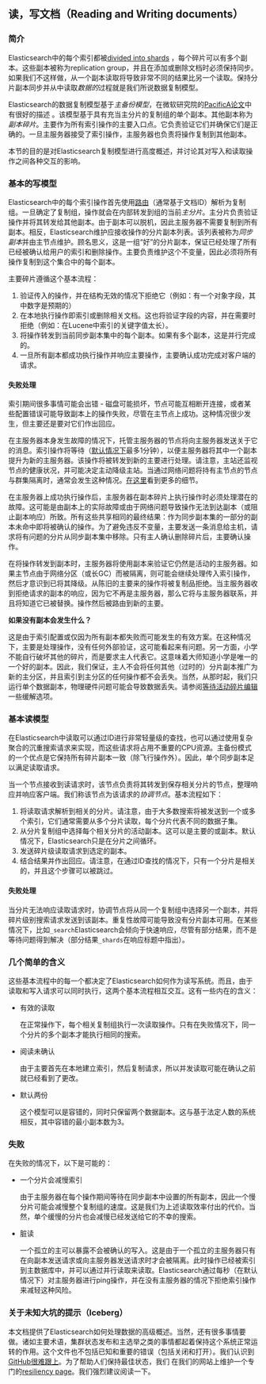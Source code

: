 ## 读，写文档（Reading and Writing documents）

### 简介

Elasticsearch中的每个索引都被[divided into shards](https://www.elastic.co/guide/en/elasticsearch/reference/current/_basic_concepts.html#getting-started-shards-and-replicas) ，每个碎片可以有多个副本。这些副本被称为replication group，并且在添加或删除文档时必须保持同步。如果我们不这样做，从一个副本读取将导致非常不同的结果比另一个读取。保持分片副本同步并从中读取*数据的*过程就是我们所说数据复制模型。

Elasticsearch的数据复制模型基于*主备份模型*，在微软研究院的[PacificA论文](https://www.microsoft.com/en-us/research/publication/pacifica-replication-in-log-based-distributed-storage-systems/)中有很好的描述 。该模型基于具有充当主分片的复制组的单个副本。其他副本称为*副本碎片*。主要作为所有索引操作的主要入口点。它负责验证它们并确保它们是正确的。一旦主服务器接受了索引操作，主服务器也负责将操作复制到其他副本。

本节的目的是对Elasticsearch复制模型进行高度概述，并讨论其对写入和读取操作之间各种交互的影响。

### 基本的写模型

Elasticsearch中的每个索引操作首先使用[路由](https://www.elastic.co/guide/en/elasticsearch/reference/current/docs-index_.html#index-routing)（通常基于文档ID）解析为复制组。一旦确定了复制组，操作就会在内部转发到组的当前*主分片*。主分片负责验证操作并将其转发给其他副本。由于副本可以脱机，因此主服务器不需要复制到所有副本。相反，Elasticsearch维护应接收操作的分片副本列表。该列表被称为*同步副本*并由主节点维护。顾名思义，这是一组“好”的分片副本，保证已经处理了所有已经被确认给用户的索引和删除操作。主要负责维护这个不变量，因此必须将所有操作复制到这个集合中的每个副本。

主要碎片遵循这个基本流程：

1. 验证传入的操作，并在结构无效的情况下拒绝它（例如：有一个对象字段，其中数字是预期的）
2. 在本地执行操作即索引或删除相关文档。这也将验证字段的内容，并在需要时拒绝（例如：在Lucene中索引的关键字值太长）。
3. 将操作转发到当前同步副本集中的每个副本。如果有多个副本，这是并行完成的。
4. 一旦所有副本都成功执行操作并响应主要操作，主要确认成功完成对客户端的请求。

#### 失败处理

索引期间很多事情可能会出错 - 磁盘可能损坏，节点可能互相断开连接，或者某些配置错误可能导致副本上的操作失败，尽管在主节点上成功。这种情况很少发生，但主要还是要对它们作出回应。

在主服务器本身发生故障的情况下，托管主服务器的节点将向主服务器发送关于它的消息。索引操作将等待（[默认情况下](https://www.elastic.co/guide/en/elasticsearch/reference/current/index-modules.html#dynamic-index-settings)最多1分钟），以便主服务器将其中一个副本提升为新的主服务器。该操作将被转发到新的主要进行处理。请注意，主站还监视节点的健康状况，并可能决定主动降级主站。当通过网络问题将持有主节点的节点与群集隔离时，通常会发生这种情况。[在这里](https://www.elastic.co/guide/en/elasticsearch/reference/current/docs-replication.html#demoted-primary)看到更多的细节。

在主服务器上成功执行操作后，主服务器在副本碎片上执行操作时必须处理潜在的故障。这可能是由副本上的实际故障或由于网络问题导致操作无法到达副本（或阻止副本响应）所致。所有这些共享相同的最终结果：作为同步副本集的一部分的副本未命中即将被确认的操作。为了避免违反不变量，主要发送一条消息给主机，请求将有问题的分片从同步副本集中移除。只有主人确认删除碎片后，主要确认操作。

在将操作转发到副本时，主服务器将使用副本来验证它仍然是活动的主服务器。如果主节点由于网络分区（或长GC）而被隔离，则可能会继续处理传入索引操作，然后才意识到已将其降级。从陈旧的主要来的操作将被复制品拒绝。当主服务器收到拒绝请求的副本的响应，因为它不再是主服务器，那么它将与主服务器联系，并且将知道它已被替换。操作然后被路由到新的主要。

**如果没有副本会发生什么？**

这是由于索引配置或仅因为所有副本都失败而可能发生的有效方案。在这种情况下，主要是处理操作，没有任何外部验证，这可能看起来有问题。另一方面，小学不能自行破坏其他的碎片，而是要求主人代表它。这意味着大师知道小学是唯一的一个好的副本。因此，我们保证，主人不会将任何其他（过时的）分片副本推广为新的主分区，并且索引到主分区的任何操作都不会丢失。当然，从那时起，我们只运行单个数据副本，物理硬件问题可能会导致数据丢失。请参阅[等待活动碎片](https://www.elastic.co/guide/en/elasticsearch/reference/current/docs-index_.html#index-wait-for-active-shards)[编辑](https://github.com/elastic/elasticsearch/edit/6.1/docs/reference/docs/index_.asciidoc)一些缓解选项。

### 基本读模型

在Elasticsearch中读取可以通过ID进行非常轻量级的查找，也可以通过使用复杂聚合的沉重搜索请求来实现，而这些请求将占用不重要的CPU资源。主备份模式的一个优点是它保持所有碎片副本一致（除飞行操作外）。因此，单个同步副本足以满足读取请求。

当一个节点接收到读请求时，该节点负责将其转发到保存相关分片的节点，整理响应并响应客户端。我们称该节点为该请求的*协调节点*。基本流程如下：

1. 将读取请求解析到相关的分片。请注意，由于大多数搜索将被发送到一个或多个索引，它们通常需要从多个分片读取，每个分片代表不同的数据子集。
2. 从分片复制组中选择每个相关分片的活动副本。这可以是主要的或副本。默认情况下，Elasticsearch只是在分片之间循环。
3. 发送碎片级读取请求到选定的副本。
4. 结合结果并作出回应。请注意，在通过ID查找的情况下，只有一个分片是相关的，并且这个步骤可以被跳过。

#### 失败处理

当分片无法响应读取请求时，协调节点将从同一个复制组中选择另一个副本，并将碎片级别搜索请求发送到该副本。重复性故障可能导致没有分片副本可用。在某些情况下，比如`_search`Elasticsearch会倾向于快速响应，尽管有部分结果，而不是等待问题得到解决（部分结果`_shards`在响应标题中指出）。

### 几个简单的含义

这些基本流程中的每一个都决定了Elasticsearch如何作为读写系统。而且，由于读取和写入请求可以同时执行，这两个基本流程相互交互。这有一些内在的含义：

- 有效的读取

  在正常操作下，每个相关复制组执行一次读取操作。只有在失败情况下，同一个分片的多个副本才能执行相同的搜索。

- 阅读未确认

  由于主要首先在本地建立索引，然后复制请求，所以并发读取可能在确认之前就已经看到了更改。

- 默认两份

  这个模型可以是容错的，同时只保留两个数据副本。这与基于法定人数的系统相反，其中容错的最小副本数为3。

### 失败

在失败的情况下，以下是可能的：

- 一个分片会减慢索引

  由于主服务器在每个操作期间等待在同步副本中设置的所有副本，因此一个慢分片可能会减慢整个复制组的速度。这是我们为上述读取效率付出的代价。当然，单个缓慢的分片也会减慢已经发送给它的不幸的搜索。

- 脏读

  一个孤立的主可以暴露不会被确认的写入。这是由于一个孤立的主服务器只有在向副本发送请求或向主服务器发送请求时才会被隔离。此时操作已经被索引到主数据库中，并可以通过并行读取来读取。Elasticsearch通过每秒（在默认情况下）对主服务器进行ping操作，并在没有主服务器的情况下拒绝索引操作来减轻这种风险。

### 关于未知大坑的提示（Iceberg）

本文档提供了Elasticsearch如何处理数据的高级概述。当然，还有很多事情要做。诸如主要术语，集群状态发布和主选举之类的事情都起着保持这个系统正常运转的作用。这个文件也不包括已知和重要的错误（包括关闭和打开）。我们认识到[GitHub很难跟上](https://github.com/elastic/elasticsearch/issues?q=label%3Aresiliency)。为了帮助人们保持最佳状态，我们 在我们的网站上维护一个专门的[resiliency page](https://www.elastic.co/guide/en/elasticsearch/resiliency/current/index.html)。我们强烈建议阅读一下。